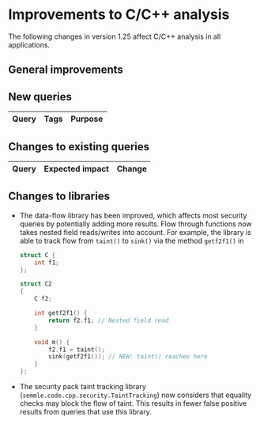# Improvements to C/C++ analysis

The following changes in version 1.25 affect C/C++ analysis in all applications.

## General improvements

## New queries

| **Query**                   | **Tags**  | **Purpose**                                                        |
|-----------------------------|-----------|--------------------------------------------------------------------|

## Changes to existing queries

| **Query**                  | **Expected impact**    | **Change**                                                       |
|----------------------------|------------------------|------------------------------------------------------------------|

## Changes to libraries

* The data-flow library has been improved, which affects most security queries by potentially
  adding more results. Flow through functions now takes nested field reads/writes into account.
  For example, the library is able to track flow from `taint()` to `sink()` via the method
  `getf2f1()` in
  ```c
  struct C {
      int f1;
  };

  struct C2
  {
      C f2;

      int getf2f1() {
          return f2.f1; // Nested field read
      }

      void m() {
          f2.f1 = taint();
          sink(getf2f1()); // NEW: taint() reaches here
      }
  };
  ```
* The security pack taint tracking library (`semmle.code.cpp.security.TaintTracking`) now considers that equality checks may block the flow of taint.  This results in fewer false positive results from queries that use this library.

